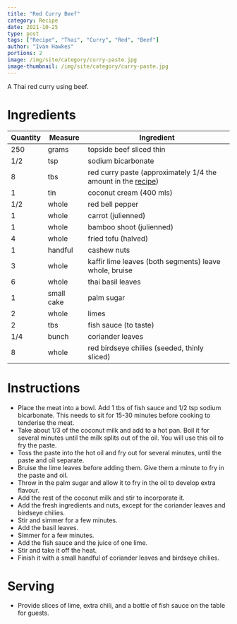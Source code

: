 ```yaml
---
title: "Red Curry Beef"
category: Recipe
date: 2021-10-25
type: post
tags: ["Recipe", "Thai", "Curry", "Red", "Beef"]
author: "Ivan Hawkes"
portions: 2
image: /img/site/category/curry-paste.jpg
image-thumbnail: /img/site/category/curry-paste.jpg
---
```


A Thai red curry using beef.
<!--more-->

# Ingredients

Quantity		| Measure 			| Ingredient
----------------|-------------------|-----------
250				| grams				| topside beef sliced thin
1/2				| tsp 				| sodium bicarbonate
8				| tbs				| red curry paste (approximately 1/4 the amount in the [recipe](/recipe/thai/red-curry-paste/))
1				| tin		    	| coconut cream (400 mls)
1/2				| whole 			| red bell pepper
1				| whole		    	| carrot (julienned)
1				| whole		    	| bamboo shoot (julienned)
4				| whole				| fried tofu (halved)
1				| handful			| cashew nuts
3				| whole				| kaffir lime leaves (both segments) leave whole, bruise
6				| whole				| thai basil leaves
1				| small cake		| palm sugar
2				| whole				| limes
2				| tbs				| fish sauce (to taste)
1/4				| bunch				| coriander leaves
8				| whole				| red birdseye chilies (seeded, thinly sliced)

# Instructions

* Place the meat into a bowl. Add 1 tbs of fish sauce and 1/2 tsp sodium bicarbonate. This needs to sit for 15-30 minutes before cooking to tenderise the meat.
* Take about 1/3 of the coconut milk and add to a hot pan. Boil it for several minutes until the milk splits out of the oil. You will use this oil to fry the paste.
* Toss the paste into the hot oil and fry out for several minutes, until the paste and oil separate.
* Bruise the lime leaves before adding them. Give them a minute to fry in the paste and oil.
* Throw in the palm sugar and allow it to fry in the oil to develop extra flavour.
* Add the rest of the coconut milk and stir to incorporate it.
* Add the fresh ingredients and nuts, except for the coriander leaves and birdseye chilies.
* Stir and simmer for a few minutes.
* Add the basil leaves.
* Simmer for a few minutes.
* Add the fish sauce and the juice of one lime.
* Stir and take it off the heat.
* Finish it with a small handful of coriander leaves and birdseye chilies.

# Serving

* Provide slices of lime, extra chili, and a bottle of fish sauce on the table for guests.